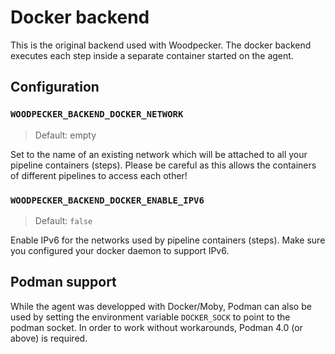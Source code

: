 # Docker backend

This is the original backend used with Woodpecker. The docker backend executes each step inside a separate container started on the agent.

## Configuration

### `WOODPECKER_BACKEND_DOCKER_NETWORK`
> Default: empty

Set to the name of an existing network which will be attached to all your pipeline containers (steps). Please be careful as this allows the containers of different pipelines to access each other!

### `WOODPECKER_BACKEND_DOCKER_ENABLE_IPV6`
> Default: `false`

Enable IPv6 for the networks used by pipeline containers (steps). Make sure you configured your docker daemon to support IPv6.

## Podman support

While the agent was developped with Docker/Moby, Podman can also be used by setting the environment variable `DOCKER_SOCK` to point to the podman socket. In order to work without workarounds, Podman 4.0 (or above) is required.
